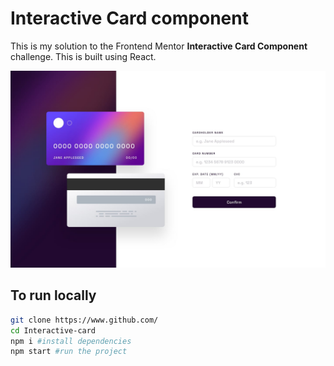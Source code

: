 # Interactive Card component 

This is my solution to the Frontend Mentor **Interactive Card Component** challenge. This is built using React.

<img src="./src/assets/design/desktop-design.jpg">

## To run locally

```bash
git clone https://www.github.com/
cd Interactive-card
npm i #install dependencies
npm start #run the project
```

